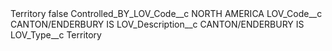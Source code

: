 <?xml version="1.0" encoding="UTF-8"?>
<CustomMetadata xmlns="http://soap.sforce.com/2006/04/metadata" xmlns:xsi="http://www.w3.org/2001/XMLSchema-instance" xmlns:xsd="http://www.w3.org/2001/XMLSchema">
    <label>Territory</label>
    <protected>false</protected>
    <values>
        <field>Controlled_BY_LOV_Code__c</field>
        <value xsi:type="xsd:string">NORTH AMERICA</value>
    </values>
    <values>
        <field>LOV_Code__c</field>
        <value xsi:type="xsd:string">CANTON/ENDERBURY IS</value>
    </values>
    <values>
        <field>LOV_Description__c</field>
        <value xsi:type="xsd:string">CANTON/ENDERBURY IS</value>
    </values>
    <values>
        <field>LOV_Type__c</field>
        <value xsi:type="xsd:string">Territory</value>
    </values>
</CustomMetadata>
